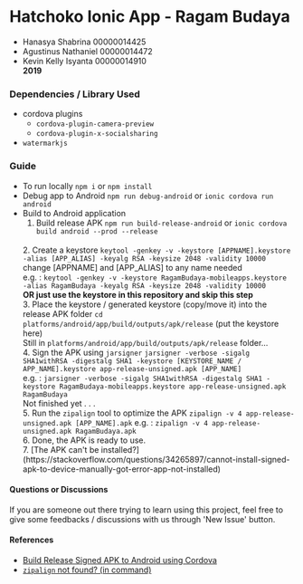 # Hatchoko Ionic App - Ragam Budaya 
- Hanasya Shabrina  00000014425
- Agustinus Nathaniel 00000014472
- Kevin Kelly Isyanta 00000014910
<br><b>2019</b>

### Dependencies / Library Used
- cordova plugins
  - <code>cordova-plugin-camera-preview</code>
  - <code>cordova-plugin-x-socialsharing</code>
- <code>watermarkjs</code>

### Guide
- To run locally
  <code>npm i</code> or <code>npm install</code>
  <br>
- Debug app to Android
  <code>npm run debug-android</code> or <code>ionic cordova run android</code>
  <br>
- Build to Android application
  1. Build release APK
    <code>npm run build-release-android</code>
    or <code>ionic cordova build android --prod --release</code>
    <br>
  2. Create a keystore
    <code>keytool -genkey -v -keystore [APPNAME].keystore -alias [APP_ALIAS] -keyalg RSA -keysize 2048 -validity 10000</code> <br>
    change [APPNAME] and [APP_ALIAS] to any name needed <br>
    e.g. : <code>keytool -genkey -v -keystore RagamBudaya-mobileapps.keystore -alias RagamBudaya -keyalg RSA -keysize 2048 -validity 10000</code><br>
    <b>OR just use the keystore in this repository and skip this step</b>
    <br>
  3. Place the keystore / generated keystore (copy/move it) into the release APK folder
    <code>cd platforms/android/app/build/outputs/apk/release</code>
    (put the keystore here)<br>
    Still in <code>platforms/android/app/build/outputs/apk/release</code> folder...
    <br>
  4. Sign the APK using <code>jarsigner</code>
    <code>jarsigner -verbose -sigalg SHA1withRSA -digestalg SHA1 -keystore [KEYSTORE_NAME / APP_NAME].keystore app-release-unsigned.apk [APP_NAME]</code><br>
    e.g. : <code>jarsigner -verbose -sigalg SHA1withRSA -digestalg SHA1 -keystore RagamBudaya-mobileapps.keystore app-release-unsigned.apk RagamBudaya</code><br>
    Not finished yet . . .
    <br>
  5. Run the <code>zipalign</code> tool to optimize the APK
    <code>zipalign -v 4 app-release-unsigned.apk [APP_NAME].apk</code>
    e.g. : <code>zipalign -v 4 app-release-unsigned.apk RagamBudaya.apk</code>
    <br>
  6. Done, the APK is ready to use.
  <br>
  7. [The APK can't be installed?](https://stackoverflow.com/questions/34265897/cannot-install-signed-apk-to-device-manually-got-error-app-not-installed)

#### Questions or Discussions
If you are someone out there trying to learn using this project, feel free to give some feedbacks / discussions with us through 'New Issue' button.

#### References
- [Build Release Signed APK to Android using Cordova](https://stackoverflow.com/questions/26449512/how-to-create-a-signed-apk-file-using-cordova-command-line-interface)
- [<code>zipalign</code> not found? (in command)](https://stackoverflow.com/questions/31048208/zipalign-command-not-found)